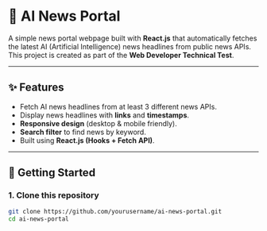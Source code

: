 # 📰 AI News Portal

A simple news portal webpage built with **React.js** that automatically fetches the latest AI (Artificial Intelligence) news headlines from public news APIs.
This project is created as part of the **Web Developer Technical Test**.

---

## ✨ Features
- Fetch AI news headlines from at least 3 different news APIs.
- Display news headlines with **links** and **timestamps**.
- **Responsive design** (desktop & mobile friendly).
- **Search filter** to find news by keyword.
- Built using **React.js (Hooks + Fetch API)**.

---

## 🚀 Getting Started

### 1. Clone this repository
```bash
git clone https://github.com/yourusername/ai-news-portal.git
cd ai-news-portal
